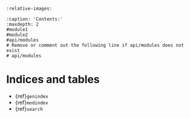 ```{include} ../../README.md
:relative-images:
```

```{toctree}
:caption: 'Contents:'
:maxdepth: 2
#module1
#module2
#api/modules
# Remove or comment out the following line if api/modules does not exist
# api/modules
```


# Indices and tables

- {ref}`genindex`
- {ref}`modindex`
- {ref}`search`


